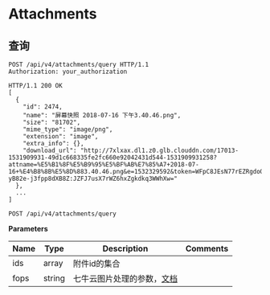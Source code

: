 # Attachments

## 查询

```http
POST /api/v4/attachments/query HTTP/1.1
Authorization: your_authorization

```

```http
HTTP/1.1 200 OK
[
  {
    "id": 2474,
    "name": "屏幕快照 2018-07-16 下午3.40.46.png",
    "size": "81702",
    "mime_type": "image/png",
    "extension": "image",
    "extra_info": {},
    "download_url": "http://7xlxax.dl1.z0.glb.clouddn.com/17013-1531909931-49d1c668335fe2fc660e92042431d544-1531909931258?attname=%E5%B1%8F%E5%B9%95%E5%BF%AB%E7%85%A7+2018-07-16+%E4%B8%8B%E5%8D%883.40.46.png&e=1532329592&token=WFpC8JEsN77rEZRgdoQgQw-yB82e-j3fpp8dXB8Z:JZFJ7usX7rWZ6hxZgkdkq3WWhXw="
  },
  ...
]

```

`POST /api/v4/attachments/query`

**Parameters**

| Name | Type | Description | Comments |
| --- | --- | --- | ---- |
| ids | array | 附件id的集合 |
| fops | string | 七牛云图片处理的参数，<a href='https://developer.qiniu.com/search?keyword=%E5%9B%BE%E7%89%87%E5%A4%84%E7%90%86'>文档</a> |
